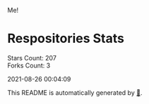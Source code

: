 Me!

# Respositories Stats
Stars Count: 207  
Forks Count: 3

2021-08-26 00:04:09  

This README is automatically generated by [🐰](https://github.com/rnitta/rnitta).

